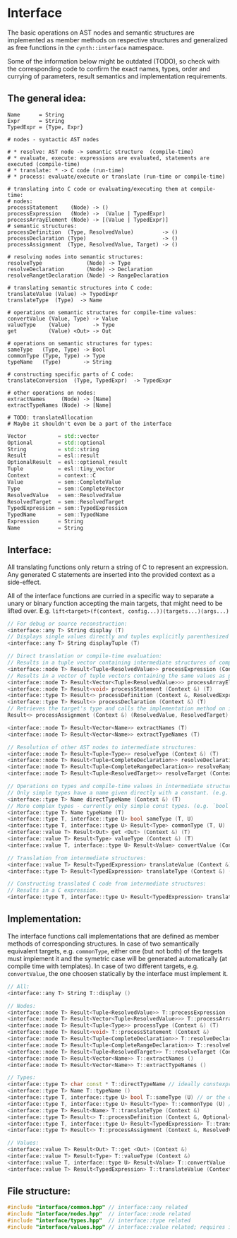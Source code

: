 # Interface

The basic operations on AST nodes and semantic structures are implemented as member methods on respective structures
and generalized as free functions in the `cynth::interface` namespace.

Some of the information below might be outdated (TODO), so check with the corresponding code
to confirm the exact names, types, order and currying of parameters, result semantics and implementation requirements.

## The general idea:

```
Name      = String
Expr      = String
TypedExpr = {Type, Expr}

# nodes - syntactic AST nodes

# * resolve: AST node -> semantic structure  (compile-time)
# * evaluate, execute: expressions are evaluated, statements are executed (compile-time)
# * translate: * -> C code (run-time)
# * process: evaluate/execute or translate (run-time or compile-time)

# translating into C code or evaluating/executing them at compile-time:
# nodes:
processStatement    (Node) -> ()
processExpression   (Node) ->  (Value | TypedExpr)
processArrayElement (Node) -> [(Value | TypedExpr)]
# semantic structures:
processDefinition  (Type, ResolvedValue)         -> ()
processDeclaration (Type)                        -> ()
processAssignment  (Type, ResolvedValue, Target) -> ()

# resolving nodes into semantic structures:
resolveType              (Node) -> Type
resolveDeclaration       (Node) -> Declaration
resolveRangetDeclaration (Node) -> RangeDeclaration

# translating semantic structures into C code:
translateValue (Value) -> TypedExpr
translateType  (Type)  -> Name

# operations on semantic structures for compile-time values:
convertValue (Value, Type) -> Value
valueType    (Value)       -> Type
get          (Value) <Out> -> Out

# operations on semantic structures for types:
sameType   (Type, Type) -> Bool
commonType (Type, Type) -> Type
typeName   (Type)       -> String

# constructing specific parts of C code:
translateConversion  (Type, TypedExpr)  -> TypedExpr

# other operations on nodes:
extractNames     (Node) -> [Name]
extractTypeNames (Node) -> [Name]

# TODO: translateAllocation
# Maybe it shouldn't even be a part of the interface
```

```c++ pseudo code
Vector          = std::vector
Optional        = std::optional
String          = std::string
Result          = esl::result
OptionalResult  = esl::optional_result
Tuple           = esl::tiny_vector
Context         = context::C
Value           = sem::CompleteValue
Type            = sem::CompleteVector
ResolvedValue   = sem::ResolvedValue
ResolvedTarget  = sem::ResolvedTarget
TypedExpression = sem::TypedExpression
TypedName       = sem::TypedName
Expression      = String
Name            = String
```

## Interface:

All translating functions only return a string of C to represent an expression.
Any generated C statements are inserted into the provided context as a side-effect.

All of the interface functions are curried in a specific way to separate a unary or binary function
accepting the main targets, that might need to be lifted over.
E.g. `lift<target>(f(context, config...))(targets...)(args...)`

```c++ pseudo code
// For debug or source reconstruction:
<interface::any T> String display (T)
// Displays single values directly and tuples explicitly parenthesized (e.g. `a` and `(a, b, c)`):
<interface::any T> String displayTuple (T)

// Direct translation or compile-time evaluation:
// Results in a tuple vector containing intermediate structures of compile-time values or strings of C expressions.
<interface::node T> Result<Tuple<ResolvedValue>> precessExpression (Context &) (T)
// Results in a vector of tuple vectors containing the same values as precessExpression.
<interface::node T> Result<Vector<Tuple<ResolvedValue>>> processArrayElement (Context &) (T)
<interface::node T> Result<void> processStatement (Context &) (T)
<interface::type T> Result<> processDefinition (Context &, ResolvedExpression definition) (T)
<interface::type T> Result<> processDeclaration (Context &) (T)
// Retrieves the target's type and calls the implementation method on it.
Result<> processAssignment (Context &) (ResolvedValue, ResolvedTarget)

<interface::node T> Result<Vector<Name>> extractNames (T)
<interface::node T> Result<Vector<Name>> extractTypeNames (T)

// Resolution of other AST nodes to intermediate structures:
<interface::node T> Result<Tuple<Type>> resolveType (Context &) (T)
<interface::node T> Result<Tuple<CompleteDeclaration>> resolveDeclaration (Context &) (T)
<interface::node T> Result<Tuple<CompleteRangeDeclaration>> resolveRangeDeclaration (Context &) (T)
<interface::node T> Result<Tuple<ResolvedTarget>> resolveTarget (Context &) (T)

// Operations on types and compile-time values in intermediate structures:
// Only simple types have a name given directly with a constant. (e.g. `bool`)
<interface::type T> Name directTypeName (Context &) (T)
// More complex types - currently only simple const types. (e.g. `bool` or `bool_const`)
<interface::type T> Name typeName (T)
<interface::type T, interface::type U> bool sameType (T, U)
<interface::type T, interface::type U> Result<Type> commonType (T, U)
<interface::value T> Result<Out> get <Out> (Context &) (T)
<interface::value T> Result<Type> valueType (Context &) (T)
<interface::value T, interface::type U> Result<Value> convertValue (Context &) (T, U)

// Translation from intermediate structures:
<interface::value T> Result<TypedExpression> translateValue (Context &) (T)
<interface::type T> Result<TypedExpression> translateType (Context &) (T)

// Constructing translated C code from intermediate structures:
// Results in a C expression.
<interface::type T, interface::type U> Result<TypedExpression> translateConversion (Context &, TypedExpression from) (T, U)
```

## Implementation:

The interface functions call implementations that are defined as member methods of corresponding structures.
In case of two semantically equivalent targets, e.g. `commonType`, either one (but not both) of the targets
must implement it and the symetric case will be generated automatically (at compile time with templates).
In case of two different targets, e.g. `convertValue`, the one choosen statically by the interface must implement it.

```c++ pseudo code
// All:
<interface::any T> String T::display ()

// Nodes:
<interface::node T> Result<Tuple<ResolvedValue>> T::precessExpression (Context &)
<interface::node T> Result<Vector<Tuple<ResolvedValue>>> T::processArrayElement (Context &)
<interface::node T> Result<Tuple<Type>> processType (Context &) (T)
<interface::node T> Result<void> T::processStatement (Context &)
<interface::node T> Result<Tuple<CompleteDeclaration>> T::resolveDeclaration (Context &)
<interface::node T> Result<Tuple<CompleteRangeDeclaration>> T::resolveRangeDeclaration (Context &)
<interface::node T> Result<Tuple<ResolvedTarget>> T::resolveTarget (Context &)
<interface::node T> Result<Vector<Name>> T::extractNames ()
<interface::node T> Result<Vector<Name>> T::extractTypeNames ()

// Types:
<interface::type T> char const * T::directTypeName // ideally constexpr
<interface::type T> Name T::typeName ()
<interface::type T, interface::type U> bool T::sameType (U) // or the other way around: T::sameType (T)
<interface::type T, interface::type U> Result<Type> T::commonType (U) // or the other way around: T::commonType (T)
<interface::type T> Result<Name> T::translateType (Context &)
<interface::type T> Result<> T::processDefinition (Context &, Optional<ResolvedValue> definition) // implements both processDefinition and processDeclaration
<interface::type T, interface::type U> Result<TypedExpression> T::translateConversion (Context &, U, TypedExpression from) // or the other way around: U::translateConversion (..., T, ...)
<interface::type T> Result<> T::processAssignment (Context &, ResolvedValue value, ResolvedTarget target)

// Values:
<interface::value T> Result<Out> T::get <Out> (Context &)
<interface::value T> Result<Type> T::valueType (Context &)
<interface::value T, interface::type U> Result<Value> T::convertValue (Context &, U)
<interface::value T> Result<TypedExpression> T::translateValue (Context &)
```

## File structure:

```c++ pseudo code
#include "interface/common.hpp" // interface::any related
#include "interface/nodes.hpp"  // interface::node related
#include "interface/types.hpp"  // interface::type related
#include "interface/values.hpp" // interface::value related; requires interface/types.hpp
```
